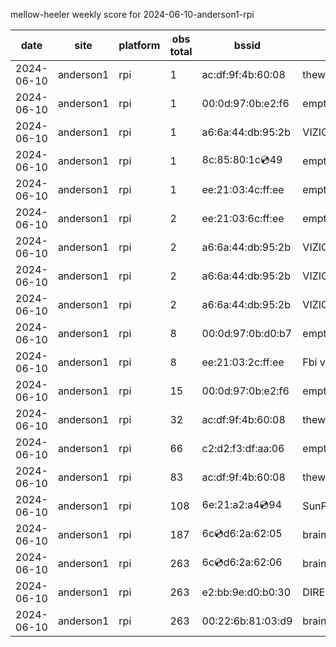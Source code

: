 mellow-heeler weekly score for 2024-06-10-anderson1-rpi

|date|site|platform|obs total|bssid|ssid|lat|lng|
|--|--|--|--|--|--|--|--|
|2024-06-10|anderson1|rpi|1|ac:df:9f:4b:60:08|theweef|0|0|
|2024-06-10|anderson1|rpi|1|00:0d:97:0b:e2:f6|empty_ssid|0|0|
|2024-06-10|anderson1|rpi|1|a6:6a:44:db:95:2b|VIZIOCastAudio1964|0|0|
|2024-06-10|anderson1|rpi|1|8c:85:80:1c:cd:49|empty_ssid|0|0|
|2024-06-10|anderson1|rpi|1|ee:21:03:4c:ff:ee|empty_ssid|0|0|
|2024-06-10|anderson1|rpi|2|ee:21:03:6c:ff:ee|empty_ssid|0|0|
|2024-06-10|anderson1|rpi|2|a6:6a:44:db:95:2b|VIZIOCastAudio4044|0|0|
|2024-06-10|anderson1|rpi|2|a6:6a:44:db:95:2b|VIZIOCastAudio8740|0|0|
|2024-06-10|anderson1|rpi|2|a6:6a:44:db:95:2b|VIZIOCastAudio6607|0|0|
|2024-06-10|anderson1|rpi|8|00:0d:97:0b:d0:b7|empty_ssid|0|0|
|2024-06-10|anderson1|rpi|8|ee:21:03:2c:ff:ee|Fbi van 13|0|0|
|2024-06-10|anderson1|rpi|15|00:0d:97:0b:e2:f6|empty_ssid|0|0|
|2024-06-10|anderson1|rpi|32|ac:df:9f:4b:60:08|theweef|0|0|
|2024-06-10|anderson1|rpi|66|c2:d2:f3:df:aa:06|empty_ssid|0|0|
|2024-06-10|anderson1|rpi|83|ac:df:9f:4b:60:08|theweef|0|0|
|2024-06-10|anderson1|rpi|108|6e:21:a2:a4:cd:94|SunPower21450|0|0|
|2024-06-10|anderson1|rpi|187|6c:cd:d6:2a:62:05|braingang2_5GEXT|0|0|
|2024-06-10|anderson1|rpi|263|6c:cd:d6:2a:62:06|braingang2_2GEXT|0|0|
|2024-06-10|anderson1|rpi|263|e2:bb:9e:d0:b0:30|DIRECT-9ED03030|0|0|
|2024-06-10|anderson1|rpi|263|00:22:6b:81:03:d9|braingang2|0|0|
